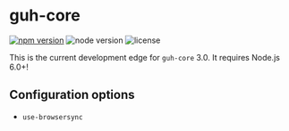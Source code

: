 # guh-core
[![npm version](https://img.shields.io/npm/v/guh-core.svg)](https://www.npmjs.com/package/guh-core)
![node version](https://img.shields.io/badge/node-%3E=5.0-brightgreen.svg)
![license](https://img.shields.io/badge/license-MIT-blue.svg)

This is the current development edge for `guh-core` 3.0. It requires Node.js 6.0+!

## Configuration options
- `use-browsersync`